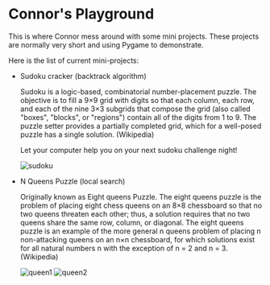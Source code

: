 # Connor's Playground

This is where Connor mess around with some mini projects. These projects are normally very short and using Pygame to demonstrate.

Here is the list of current mini-projects:
- Sudoku cracker (backtrack algorithm)

  Sudoku is a logic-based, combinatorial number-placement puzzle. The objective is to fill a 9×9 grid with digits so that each column, each row, and each of the nine 3×3 subgrids that compose the grid (also called "boxes", "blocks", or "regions") contain all of the digits from 1 to 9. The puzzle setter provides a partially completed grid, which for a well-posed puzzle has a single solution. (Wikipedia)
  
  Let your computer help you on your next sudoku challenge night!

  ![sudoku](images/mini_project/sudoku.png)


- N Queens Puzzle (local search)
  
  Originally known as Eight queens Puzzle. The eight queens puzzle is the problem of placing eight chess queens on an 8×8 chessboard so that no two queens threaten each other; thus, a solution requires that no two queens share the same row, column, or diagonal. The eight queens puzzle is an example of the more general n queens problem of placing n non-attacking queens on an n×n chessboard, for which solutions exist for all natural numbers n with the exception of n = 2 and n = 3. (Wikipedia)
  
  ![queen1](https://tech.connorx.wang/images/mini_project/queen1.png)
  ![queen2](https://tech.connorx.wang/images/mini_project/queen2.png)


